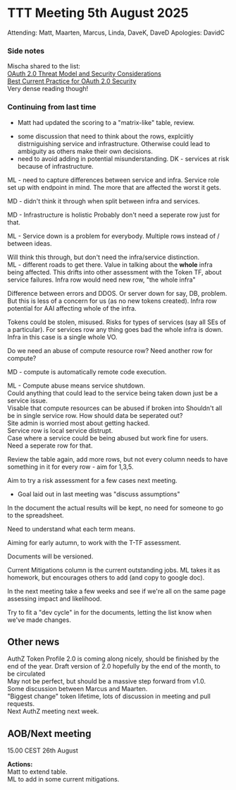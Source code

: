 # TTT Meeting 5th August 2025

Attending: Matt, Maarten, Marcus, Linda, DaveK, DaveD
Apologies: DavidC

### Side notes
Mischa shared to the list:  
[OAuth 2.0 Threat Model and Security Considerations](https://datatracker.ietf.org/doc/html/rfc6819)  
[Best Current Practice for OAuth 2.0 Security](https://datatracker.ietf.org/doc/html/rfc9700)  
Very dense reading though!


### Continuing from last time
* Matt had updated the scoring to a "matrix-like" table, review.
 - some discussion that need to think about the rows, explciitly distrniguishing service and infrastructure. Otherwise could lead to ambiguity as others make their own decisions.
 - need to avoid adding in potential misunderstanding.
 DK - services at risk because of infrastructure.
 
ML - need to capture differences between service and infra.
Service role set up with endpoint in mind. The more that are affected the worst it gets.

MD - didn't think it through when split between infra and services.

MD - Infrastructure is holistic
Probably don't need a seperate row just for that.

ML - Service down is a problem for everybody.
Multiple rows instead of / between ideas.

Will think this through, but don't need the infra/service distinction.  
ML - different roads to get there. Value in talking about the **whole** infra being affected.
This drifts into other assessment with the Token TF, about service failures.
Infra row would need new row, "the whole infra"

Difference between errors and DDOS. Or server down for say, DB, problem. But this is less of a concern for us (as no new tokens created). 
Infra row potential for AAI affecting whole of the infra.

Tokens could be stolen, misused. Risks for types of services (say all SEs of a particular).
For services row any thing goes bad the whole infra is down.  
Infra in this case is a single whole VO.

Do we need an abuse of compute resource row? Need another row for compute? 

MD - compute is automatically remote code execution.

ML - Compute abuse means service shutdown.  
Could anything that could lead to the service being taken down just be a service issue.  
Visable that compute resources can be abused if broken into
Shouldn't all be in single service row.
How should data be seperated out?  
Site admin is worried most about getting hacked.  
Service row is local service distrupt.  
Case where a service could be being abused but work fine for users.  
Need a seperate row for that.


Review the table again, add more rows, but not every column needs to have something in it for every row - aim for 1,3,5.

Aim to try a risk assessment for a few cases next meeting.

* Goal laid out in last meeting was "discuss assumptions"  


In the document the actual results will be kept, no need for someone to go to the spreadsheet.

Need to understand what each term means.

Aiming for early autumn, to work with the T-TF assessment.

Documents will be versioned.

Current Mitigations column is the current outstanding jobs. ML takes it as homework, but encourages others to add (and copy to google doc).

In the next meeting take a few weeks and see if we're all on the same page assessing impact and likelihood.

Try to fit a "dev cycle" in for the documents, letting the list know when we've made changes.

## Other news
AuthZ Token Profile 2.0 is coming along nicely, should be finished by the end of the year. Draft version of 2.0 hopefully by the end of the month, to be circulated  
May not be perfect, but should be a massive step forward from v1.0.  
Some discussion between Marcus and Maarten.  
"Biggest change" token lifetime, lots of discussion in meeting and pull requests.  
Next AuthZ meeting next week.


## AOB/Next meeting
15.00 CEST 26th August

**Actions:**  
Matt to extend table.  
ML to add in some current mitigations.

